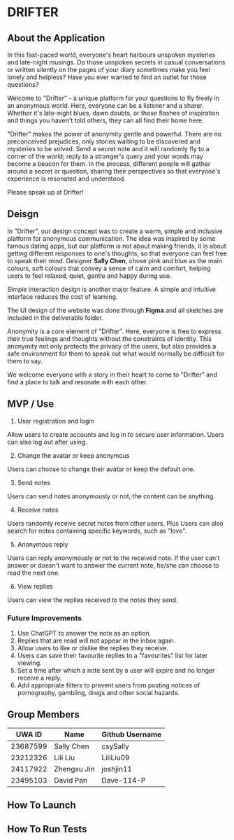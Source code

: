 # DRIFTER

## About the Application

In this fast-paced world, everyone's heart harbours unspoken mysteries and late-night musings. Do those unspoken secrets in casual conversations or written silently on the pages of your diary sometimes make you feel lonely and helpless? Have you ever wanted to find an outlet for those questions?

Welcome to "Drifter" - a unique platform for your questions to fly freely in an anonymous world. Here, everyone can be a listener and a sharer. Whether it's late-night blues, dawn doubts, or those flashes of inspiration and things you haven't told others, they can all find their home here.

"Drifter" makes the power of anonymity gentle and powerful. There are no preconceived prejudices, only stories waiting to be discovered and mysteries to be solved. Send a secret note and it will randomly fly to a corner of the world; reply to a stranger's query and your words may become a beacon for them. In the process, different people will gather around a secret or question, sharing their perspectives so that everyone's experience is resonated and understood.

Please speak up at Drifter!

## Deisgn

In "Drifter", our design concept was to create a warm, simple and inclusive platform for anonymous communication. The idea was inspired by some famous dating apps, but our platform is not about making friends, it is about getting different responses to one's thoughts, so that everyone can feel free to speak their mind. Designer <b>Sally Chen</b>, chose pink and blue as the main colours, soft colours that convey a sense of calm and comfort, helping users to feel relaxed, quiet, gentle and happy during use.

Simple interaction design is another major feature. A simple and intuitive interface reduces the cost of learning.

The UI design of the website was done through <b>Figma</b> and all sketches are included in the deliverable folder.

Anonymity is a core element of "Drifter". Here, everyone is free to express their true feelings and thoughts without the constraints of identity. This anonymity not only protects the privacy of the users, but also provides a safe environment for them to speak out what would normally be difficult for them to say.

We welcome everyone with a story in their heart to come to "Drifter" and find a place to talk and resonate with each other.

## MVP / Use

1. User registration and login

Allow users to create accounts and log in to secure user information. Users can also log out after using.

2. Change the avatar or keep anonymous

Users can choose to change their avatar or keep the default one.

3. Send notes

Users can send notes anonymously or not, the content can be anything.

4. Receive notes

Users randomly receive secret notes from other users. Plus Users can also search for notes containing specific keywords, such as "love".

5. Anonymous reply

Users can reply anonymously or not to the received note. If the user can't answer or doesn't want to answer the current note, he/she can choose to read the next one.

6. View replies

Users can view the replies received to the notes they send.

### Future Improvements

1. Use ChatGPT to answer the note as an option.
2. Replies that are read will not appear in the inbox again.
3. Allow users to like or dislike the replies they receive.
4. Users can save their favourite replies to a "favourites" list for later viewing.
5. Set a time after which a note sent by a user will expire and no longer receive a reply.
6. Add appropriate filters to prevent users from posting notices of pornography, gambling, drugs and other social hazards.

## Group Members

| UWA ID   | Name        | Github Username |
| -------- | ----------- | --------------- |
| 23687599 | Sally Chen  | csySally        |
| 23212326 | Lili Liu    | LiliLiu09       |
| 24117922 | Zhengxu Jin | joshjin11       |
| 23495103 | David Pan   | Dave-114-P      |

## How To Launch

## How To Run Tests

